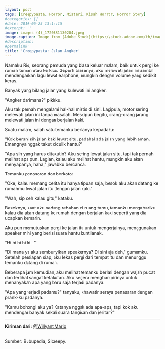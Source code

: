 ```yaml
---
layout: post
tags: [Creepypasta, Horror, Misteri, Kisah Horror, Horror Story]
#categories: []
#date: 2019-06-25 13:14:15
#excerpt: ''
image: images (4)_1720881130204.jpeg
image-caption: Image from [Adobe Stock](https://stock.adobe.com/th/images/silhouette-of-a-woman-walking-down-a-dark-foggy-empty-street-at-night-under-streetlights-created-with-generative-ai/576881549)
#description:
#permalink:
title: 'Creepypasta: Jalan Angker'
---
```





Namaku Rio, seorang pemuda yang biasa keluar malam, baik untuk pergi ke rumah teman atau ke kios. Seperti biasanya, aku melewati jalan ini sambil mendengarkan lagu lewat earphone, mungkin dengan volume yang sedikit keras.

Banyak yang bilang jalan yang kulewati ini angker.

"Angker darimana?" pikirku.

Aku tak pernah mengalami hal-hal mistis di sini. Lagipula, motor sering melewati jalan ini tanpa masalah. Meskipun begitu, orang-orang jarang melewati jalan ini dengan berjalan kaki.

Suatu malam, salah satu temanku bertanya kepadaku:

"Kok berani sih jalan kaki lewat situ, padahal ada jalan yang lebih aman. Emangnya nggak takut diculik hantu?"

"Apa sih yang harus ditakutin? Aku sering lewat jalan situ, tapi tak pernah melihat apa pun. Lagian, kalau aku melihat hantu, mungkin aku akan menyapanya, haha," jawabku bercanda.

Temanku penasaran dan berkata:

"Oke, kalau memang cerita itu hanya tipuan saja, besok aku akan datang ke rumahmu lewat jalan itu dengan jalan kaki."

"Wah, sip deh kalau gitu," kataku.

Besoknya, saat aku sedang rebahan di ruang tamu, temanku mengabariku kalau dia akan datang ke rumah dengan berjalan kaki seperti yang dia ucapkan kemarin.

Aku pun memutuskan pergi ke jalan itu untuk mengerjainya, menggunakan speaker mini yang berisi suara hantu kuntilanak.

“Hi hi hi hi hi...”

"Di mana ya aku sembunyikan speakernya? Di sini aja deh," gumamku. Setelah persiapan siap, aku lekas pergi dari tempat itu dan menunggu temanku datang di rumah.

Beberapa jam kemudian, aku melihat temanku berlari dengan wajah pucat dan terlihat sangat ketakutan. Aku segera menghampirinya untuk menanyakan apa yang baru saja terjadi padanya.

"Apa yang terjadi padamu?" tanyaku, khawatir seraya penasaran dengan prank-ku padanya.

"Kamu bohongi aku ya? Katanya nggak ada apa-apa, tapi kok aku mendengar banyak sekali suara tangisan dan jeritan?"

---
**Kiriman dari:** [@Willyant Mario](http://sicreepy.blogspot.com/)

<br>
Sumber: Bubupedia, Sicreepy.